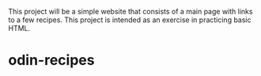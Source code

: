This project will be a simple website that consists of a main page with links to a few recipes. This project is intended as an exercise in practicing basic HTML.
# odin-recipes
